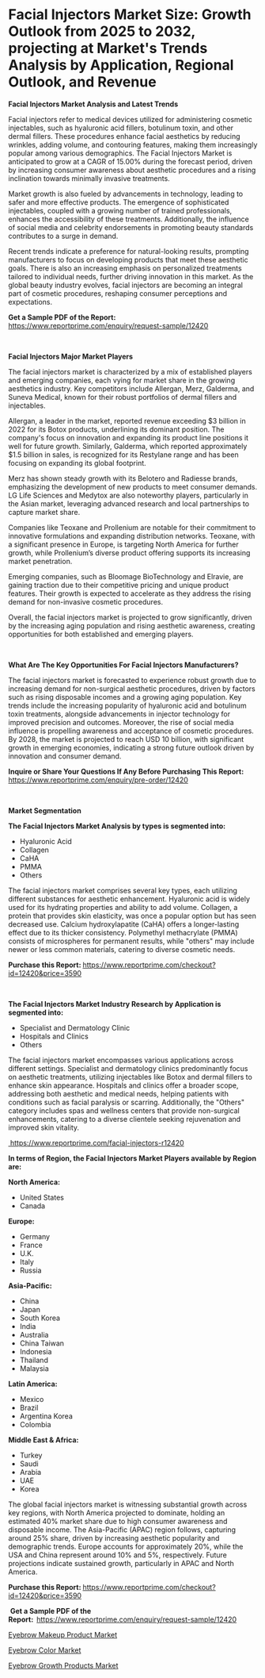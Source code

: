 <p><h1>Facial Injectors Market Size: Growth Outlook from 2025 to 2032, projecting at Market's Trends Analysis by Application, Regional Outlook, and Revenue</h1></p><p><strong>Facial Injectors Market Analysis and Latest Trends</strong></p>
<p><p>Facial injectors refer to medical devices utilized for administering cosmetic injectables, such as hyaluronic acid fillers, botulinum toxin, and other dermal fillers. These procedures enhance facial aesthetics by reducing wrinkles, adding volume, and contouring features, making them increasingly popular among various demographics. The Facial Injectors Market is anticipated to grow at a CAGR of 15.00% during the forecast period, driven by increasing consumer awareness about aesthetic procedures and a rising inclination towards minimally invasive treatments.</p><p>Market growth is also fueled by advancements in technology, leading to safer and more effective products. The emergence of sophisticated injectables, coupled with a growing number of trained professionals, enhances the accessibility of these treatments. Additionally, the influence of social media and celebrity endorsements in promoting beauty standards contributes to a surge in demand.</p><p>Recent trends indicate a preference for natural-looking results, prompting manufacturers to focus on developing products that meet these aesthetic goals. There is also an increasing emphasis on personalized treatments tailored to individual needs, further driving innovation in this market. As the global beauty industry evolves, facial injectors are becoming an integral part of cosmetic procedures, reshaping consumer perceptions and expectations.</p></p>
<p><strong>Get a Sample PDF of the Report:&nbsp;</strong> <a href="https://www.reportprime.com/enquiry/request-sample/12420?utm_campaign=2031&utm_medium=2&utm_source=Github&utm_content=ia&utm_term=18032025&utm_id=facial-injectors">https://www.reportprime.com/enquiry/request-sample/12420</a></p>
<p>&nbsp;</p>
<p><strong>Facial Injectors Major Market Players</strong></p>
<p><p>The facial injectors market is characterized by a mix of established players and emerging companies, each vying for market share in the growing aesthetics industry. Key competitors include Allergan, Merz, Galderma, and Suneva Medical, known for their robust portfolios of dermal fillers and injectables. </p><p>Allergan, a leader in the market, reported revenue exceeding $3 billion in 2022 for its Botox products, underlining its dominant position. The company's focus on innovation and expanding its product line positions it well for future growth. Similarly, Galderma, which reported approximately $1.5 billion in sales, is recognized for its Restylane range and has been focusing on expanding its global footprint.</p><p>Merz has shown steady growth with its Belotero and Radiesse brands, emphasizing the development of new products to meet consumer demands. LG Life Sciences and Medytox are also noteworthy players, particularly in the Asian market, leveraging advanced research and local partnerships to capture market share.</p><p>Companies like Teoxane and Prollenium are notable for their commitment to innovative formulations and expanding distribution networks. Teoxane, with a significant presence in Europe, is targeting North America for further growth, while Prollenium’s diverse product offering supports its increasing market penetration.</p><p>Emerging companies, such as Bloomage BioTechnology and Elravie, are gaining traction due to their competitive pricing and unique product features. Their growth is expected to accelerate as they address the rising demand for non-invasive cosmetic procedures.</p><p>Overall, the facial injectors market is projected to grow significantly, driven by the increasing aging population and rising aesthetic awareness, creating opportunities for both established and emerging players.</p></p>
<p>&nbsp;</p>
<p><strong>What Are The Key Opportunities For Facial Injectors Manufacturers?</strong></p>
<p><p>The facial injectors market is forecasted to experience robust growth due to increasing demand for non-surgical aesthetic procedures, driven by factors such as rising disposable incomes and a growing aging population. Key trends include the increasing popularity of hyaluronic acid and botulinum toxin treatments, alongside advancements in injector technology for improved precision and outcomes. Moreover, the rise of social media influence is propelling awareness and acceptance of cosmetic procedures. By 2028, the market is projected to reach USD 10 billion, with significant growth in emerging economies, indicating a strong future outlook driven by innovation and consumer demand.</p></p>
<p><strong>Inquire or Share Your Questions If Any Before Purchasing This Report:</strong> <a href="https://www.reportprime.com/enquiry/pre-order/12420?utm_campaign=2031&utm_medium=2&utm_source=Github&utm_content=ia&utm_term=18032025&utm_id=facial-injectors">https://www.reportprime.com/enquiry/pre-order/12420</a></p>
<p>&nbsp;</p>
<p><strong>Market Segmentation</strong></p>
<p><strong>The Facial Injectors Market Analysis by types is segmented into:</strong></p>
<p><ul><li>Hyaluronic Acid</li><li>Collagen</li><li>CaHA</li><li>PMMA</li><li>Others</li></ul></p>
<p><p>The facial injectors market comprises several key types, each utilizing different substances for aesthetic enhancement. Hyaluronic acid is widely used for its hydrating properties and ability to add volume. Collagen, a protein that provides skin elasticity, was once a popular option but has seen decreased use. Calcium hydroxylapatite (CaHA) offers a longer-lasting effect due to its thicker consistency. Polymethyl methacrylate (PMMA) consists of microspheres for permanent results, while "others" may include newer or less common materials, catering to diverse cosmetic needs.</p></p>
<p><strong>Purchase this Report:&nbsp;</strong><a href="https://www.reportprime.com/checkout?id=12420&price=3590&utm_campaign=2031&utm_medium=2&utm_source=Github&utm_content=ia&utm_term=18032025&utm_id=facial-injectors">https://www.reportprime.com/checkout?id=12420&price=3590</a></p>
<p>&nbsp;</p>
<p><strong>The Facial Injectors Market Industry Research by Application is segmented into:</strong></p>
<p><ul><li>Specialist and Dermatology Clinic</li><li>Hospitals and Clinics</li><li>Others</li></ul></p>
<p><p>The facial injectors market encompasses various applications across different settings. Specialist and dermatology clinics predominantly focus on aesthetic treatments, utilizing injectables like Botox and dermal fillers to enhance skin appearance. Hospitals and clinics offer a broader scope, addressing both aesthetic and medical needs, helping patients with conditions such as facial paralysis or scarring. Additionally, the "Others" category includes spas and wellness centers that provide non-surgical enhancements, catering to a diverse clientele seeking rejuvenation and improved skin vitality.</p></p>
<p><a href="https://www.reportprime.com/facial-injectors-r12420?utm_campaign=2031&utm_medium=2&utm_source=Github&utm_content=ia&utm_term=18032025&utm_id=facial-injectors">&nbsp;https://www.reportprime.com/facial-injectors-r12420</a></p>
<p><strong>In terms of Region, the Facial Injectors Market Players available by Region are:</strong></p>
<p>
    <p> <strong> North America: </strong>
        <ul>
            <li>United States</li>
            <li>Canada</li>
        </ul>
        </p> 
    <p> <strong> Europe: </strong>
        <ul>
            <li>Germany</li>
            <li>France</li>
            <li>U.K.</li>
            <li>Italy</li>
            <li>Russia</li>
        </ul>
        </p> 
    <p> <strong> Asia-Pacific: </strong>
        <ul>
            <li>China</li>
            <li>Japan</li>
            <li>South Korea</li>
            <li>India</li>
            <li>Australia</li>
            <li>China Taiwan</li>
            <li>Indonesia</li>
            <li>Thailand</li>
            <li>Malaysia</li>
        </ul>
        </p> 
    <p> <strong> Latin America: </strong>
        <ul>
            <li>Mexico</li>
            <li>Brazil</li>
            <li>Argentina Korea</li>
            <li>Colombia</li>
        </ul>
        </p> 
    <p> <strong> Middle East & Africa: </strong>
        <ul>
            <li>Turkey</li>
            <li>Saudi</li>
            <li>Arabia</li>
            <li>UAE</li>
            <li>Korea</li>
        </ul>
    </p>
    </p>
<p><p>The global facial injectors market is witnessing substantial growth across key regions, with North America projected to dominate, holding an estimated 40% market share due to high consumer awareness and disposable income. The Asia-Pacific (APAC) region follows, capturing around 25% share, driven by increasing aesthetic popularity and demographic trends. Europe accounts for approximately 20%, while the USA and China represent around 10% and 5%, respectively. Future projections indicate sustained growth, particularly in APAC and North America.</p></p>
<p><strong>Purchase this Report: </strong><a href="https://www.reportprime.com/checkout?id=12420&price=3590&utm_campaign=2031&utm_medium=2&utm_source=Github&utm_content=ia&utm_term=18032025&utm_id=facial-injectors">https://www.reportprime.com/checkout?id=12420&price=3590</a></p>
<p>&nbsp;<strong>Get a Sample PDF of the Report:&nbsp;&nbsp;</strong><a href="https://www.reportprime.com/enquiry/request-sample/12420?utm_campaign=2031&utm_medium=2&utm_source=Github&utm_content=ia&utm_term=18032025&utm_id=facial-injectors">https://www.reportprime.com/enquiry/request-sample/12420</a></p>
<p><strong></strong></p>
<p><p><a href="https://github.com/wileonie19657/Market-Research-Report-List-1/blob/main/eyebrow-makeup-product-market.md?utm_campaign=2031&utm_medium=2&utm_source=Github&utm_content=ia&utm_term=18032025&utm_id=facial-injectors">Eyebrow Makeup Product Market</a></p><p><a href="https://github.com/aloyoarmahvr/Market-Research-Report-List-1/blob/main/eyebrow-color-market.md?utm_campaign=2031&utm_medium=2&utm_source=Github&utm_content=ia&utm_term=18032025&utm_id=facial-injectors">Eyebrow Color Market</a></p><p><a href="https://github.com/PeterParrish5/Market-Research-Report-List-7/blob/main/eyebrow-growth-products-market.md?utm_campaign=2031&utm_medium=2&utm_source=Github&utm_content=ia&utm_term=18032025&utm_id=facial-injectors">Eyebrow Growth Products Market</a></p></p>